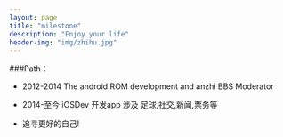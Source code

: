 ```yaml
---
layout: page
title: "milestone"
description: "Enjoy your life"
header-img: "img/zhihu.jpg"
---
```



###Path：


- 2012-2014 The android ROM development and anzhi BBS Moderator 

- 2014-至今   iOSDev 开发app 涉及 足球,社交,新闻,票务等
   

- 追寻更好的自己!






